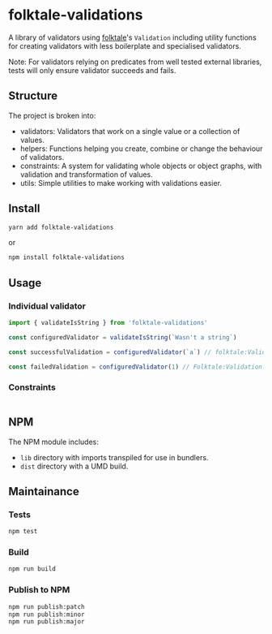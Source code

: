 # folktale-validations

A library of validators using [folktale](http://folktale.origamitower.com/)'s `Validation` including utility functions for creating validators with less boilerplate and specialised validators.

Note: For validators relying on predicates from well tested external libraries, tests will only ensure validator succeeds and fails.

## Structure

The project is broken into:

* validators: Validators that work on a single value or a collection of values.
* helpers: Functions helping you create, combine or change the behaviour of validators.
* constraints: A system for validating whole objects or object graphs, with validation and transformation of values.
* utils: Simple utilities to make working with validations easier.

## Install

```bash
yarn add folktale-validations
```

or

```bash
npm install folktale-validations
```

## Usage

### Individual validator

```javascript
import { validateIsString } from 'folktale-validations'

const configuredValidator = validateIsString(`Wasn't a string`)

const successfulValidation = configuredValidator(`a`) // folktale:Validation.Success({ value: "a" })

const failedValidation = configuredValidator(1) // Folktale:Validation.Failure({ value: ["Wasn't a string"] })
```

### Constraints

```javascript
```

## NPM

The NPM module includes:

* `lib` directory with imports transpiled for use in bundlers.
* `dist` directory with a UMD build.

## Maintainance

### Tests

```bash
npm test
```

### Build

```bash
npm run build
```

### Publish to NPM

```bash
npm run publish:patch
npm run publish:minor
npm run publish:major
```
